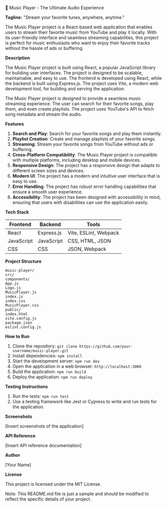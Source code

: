 🚀 Music Player - The Ultimate Audio Experience

**Tagline:** "Stream your favorite tunes, anywhere, anytime."

The Music Player project is a React-based web application that enables users to stream their favorite music from YouTube and play it locally. With its user-friendly interface and seamless streaming capabilities, this project is perfect for music enthusiasts who want to enjoy their favorite tracks without the hassle of ads or buffering.

**Description**

The Music Player project is built using React, a popular JavaScript library for building user interfaces. The project is designed to be scalable, maintainable, and easy to use. The frontend is developed using React, while the backend is built using Express.js. The project uses Vite, a modern web development tool, for building and serving the application.

The Music Player project is designed to provide a seamless music streaming experience. The user can search for their favorite songs, play them, and even create playlists. The project uses YouTube's API to fetch song metadata and stream the audio.

**Features**

1. **Search and Play**: Search for your favorite songs and play them instantly.
2. **Playlist Creation**: Create and manage playlists of your favorite songs.
3. **Streaming**: Stream your favorite songs from YouTube without ads or buffering.
4. **Cross-Platform Compatibility**: The Music Player project is compatible with multiple platforms, including desktop and mobile devices.
5. **Responsive Design**: The project has a responsive design that adapts to different screen sizes and devices.
6. **Modern UI**: The project has a modern and intuitive user interface that is easy to use.
7. **Error Handling**: The project has robust error handling capabilities that ensure a smooth user experience.
8. **Accessibility**: The project has been designed with accessibility in mind, ensuring that users with disabilities can use the application easily.

**Tech Stack**

| Frontend | Backend | Tools |
| --- | --- | --- |
| React | Express.js | Vite, ESLint, Webpack |
| JavaScript | JavaScript | CSS, HTML, JSON |
| CSS | CSS | JSON, Webpack |

**Project Structure**

```
music-player/
src/
components/
App.js
Logo.js
MusicPlayer.js
index.js
index.css
MusicPlayer.css
public/
index.html
vite.config.js
package.json
eslint.config.js
```

**How to Run**

1. Clone the repository: `git clone https://github.com/your-username/music-player.git`
2. Install dependencies: `npm install`
3. Start the development server: `npm run dev`
4. Open the application in a web browser: `http://localhost:3000`
5. Build the application: `npm run build`
6. Deploy the application: `npm run deploy`

**Testing Instructions**

1. Run the tests: `npm run test`
2. Use a testing framework like Jest or Cypress to write and run tests for the application.

**Screenshots**

[Insert screenshots of the application]

**API Reference**

[Insert API reference documentation]

**Author**

[Your Name]

**License**

This project is licensed under the MIT License.

Note: This README.md file is just a sample and should be modified to reflect the specific details of your project.
